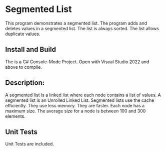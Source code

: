 # Segmented List

This program demonstrates a segmented list.  The program adds and deletes values in a segmented list. The list is always sorted.  The list allows duplicate values.

## Install and Build

The is a C# Console-Mode Project.  Open with  Visual Studio 2022 and above to compile. 

## Description:

A segmented list is a linked list where each node contains a list of values.  A segmented list is an Unrolled Linked List.  Segmented lists use the cache efficiently.  They use less memory.  They are faster.  Each node has a maximum size.  The average size for a node is between 100 and 300 elements.

## Unit Tests

Unit Tests are included.
